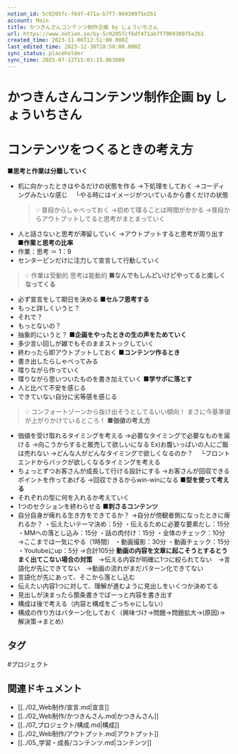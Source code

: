 ```yaml
---
notion_id: 5c0205fc-f6df-471a-b7f7-96930975e2b1
account: Main
title: かつきんさんコンテンツ制作企画 by しょういちさん
url: https://www.notion.so/by-5c0205fcf6df471ab7f796930975e2b1
created_time: 2023-11-06T12:51:00.000Z
last_edited_time: 2023-12-30T10:58:00.000Z
sync_status: placeholder
sync_time: 2025-07-12T15:01:15.063080
---
```

# かつきんさんコンテンツ制作企画 by しょういちさん

# コンテンツをつくるときの考え方
**■思考と作業は分離していく**
- 机に向かったときはやるだけの状態を作る
→下処理をしておく
→コーディングみたいな感じ
　└やる時にはイメージがついているから書くだけの状態
  > 💡 普段からしゃべっておく
→初めて喋ることは時間がかかる
→普段からアウトプットしてると思考がまとまっていく
- 人と話さないと思考が滞留していく
→アウトプットすると思考が周り出す
**■作業と思考の比率**
- 作業：思考 ＝ 1：9
- センターピンだけに注力して宣言して行動していく
> 💡 作業は受動的
思考は能動的
**■なんでもしんどいけどやってると楽しくなってくる**
- 必ず宣言をして期日を決める
**■セルフ思考する**
- もっと詳しくいうと？
- それで？
- もっとないの？
- 抽象的にいうと？
**■企画をやったときの生の声をためていく**
- 多少言い回しが雑でもそのままストックしていく
- 終わったら即アウトプットしておく
**■コンテンツ作るとき**
- 書き出したらしゃべってみる
- 喋りながら作っていく
- 喋りながら思いついたものを書き加えていく
**■学サポに落とす**
- 人と比べて不安を感じる
- できていない自分に劣等感を感じる
> 💡 コンフォートゾーンから抜け出そうとしてるいい傾向！
まさに今基準値が上がりかけているところ！
**■価値の考え方**
- 価値を受け取れるタイミングを考える
→必要なタイミングで必要なものを届ける
→向こうからすると販売して欲しいになる
Ex)お腹いっぱいの人にご飯は売れない
→どんな人がどんなタイミングで欲しくなるのか？
　└フロントエンドからバックが欲しくなるタイミングを考える
- ちょっとずつお客さんが成長して行ける設計にする
→お客さんが回収できるポイントを作ってあげる
→回収できるからwin-winになる
**■型を使って考える**
- それぞれの型に何を入れるか考えていく
- 1つのセクションを終わらせる
**■刺さるコンテンツ**
- 自分自身が痺れる生き方をできてるか？
→自分が傍観者側になったときに痺れるか？
・伝えたいテーマ決め：5分
・伝えるために必要な要素だし：15分
・MMへの落とし込み：15分
・話の肉付け：15分
・全体のチェック：10分　→ここまでは一気にやる（1時間）
・動画撮影：30分
・動画チェック：15分
・Youtubeにup：5分
→合計105分
**動画の内容を文章に起こそうとするとうまく出てこない場合の対策**　→伝える内容が明確に1つに絞られてない　→言語化が先にできてない　→動画の流れがまだパターン化できてない
- 言語化が先にあって、そこから落とし込む
- 伝えたい内容1つに対して、理解が進むように見出しをいくつか決めてる
- 見出しが決まったら箇条書きでばーっと内容を書き出す
- 構成は後で考える（内容と構成をごっちゃにしない）
- 構成の作り方はパターン化しておく（興味づけ→問題→問題拡大→(原因)→解決策→まとめ）

## タグ

#プロジェクト 

## 関連ドキュメント

- [[../02_Web制作/宣言.md|宣言]]
- [[../02_Web制作/かつきんさん.md|かつきんさん]]
- [[../07_プロジェクト/構成.md|構成]]
- [[../02_Web制作/アウトプット.md|アウトプット]]
- [[../05_学習・成長/コンテンツ.md|コンテンツ]]
